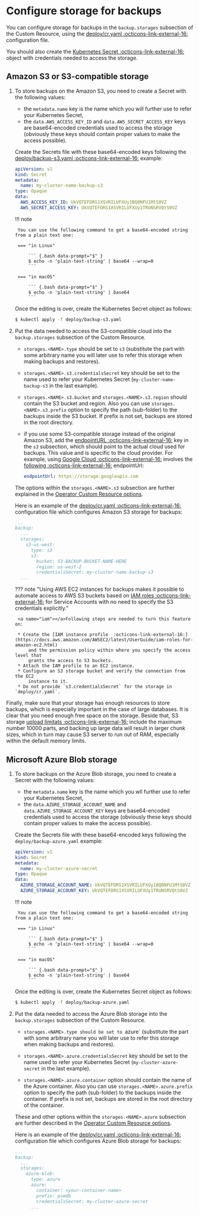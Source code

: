 # Configure storage for backups

You can configure storage for backups in the `backup.storages` subsection of the
Custom Resource, using the [deploy/cr.yaml  :octicons-link-external-16:](https://github.com/percona/percona-server-mongodb-operator/blob/main/deploy/cr.yaml)
configuration file.

You should also create the [Kubernetes Secret  :octicons-link-external-16:](https://kubernetes.io/docs/concepts/configuration/secret/) object with credentials needed
to access the storage.

## Amazon S3 or S3-compatible storage

1. To store backups on the Amazon S3, you need to create a Secret with
    the following values:

    * the `metadata.name` key is the name which you will further use to refer
        your Kubernetes Secret,
    * the `data.AWS_ACCESS_KEY_ID` and `data.AWS_SECRET_ACCESS_KEY` keys are
        base64-encoded credentials used to access the storage (obviously these
        keys should contain proper values to make the access possible).

    Create the Secrets file with these base64-encoded keys following the
    [deploy/backup-s3.yaml  :octicons-link-external-16:](https://github.com/percona/percona-server-mongodb-operator/blob/main/deploy/backup-s3.yaml)
    example:

    ```yaml
    apiVersion: v1
    kind: Secret
    metadata:
      name: my-cluster-name-backup-s3
    type: Opaque
    data:
      AWS_ACCESS_KEY_ID: UkVQTEFDRS1XSVRILUFXUy1BQ0NFU1MtS0VZ
      AWS_SECRET_ACCESS_KEY: UkVQTEFDRS1XSVRILUFXUy1TRUNSRVQtS0VZ
    ```

    !!! note

        You can use the following command to get a base64-encoded string from a plain text one:

        === "in Linux"

            ``` {.bash data-prompt="$" }
            $ echo -n 'plain-text-string' | base64 --wrap=0
            ```

        === "in macOS"

            ``` {.bash data-prompt="$" }
            $ echo -n 'plain-text-string' | base64
            ```

    Once the editing is over, create the Kubernetes Secret object as follows:

    ``` {.bash data-prompt="$" }
    $ kubectl apply -f deploy/backup-s3.yaml
    ```

2. Put the data needed to access the S3-compatible cloud into the
    `backup.storages` subsection of the Custom Resource.

    * `storages.<NAME>.type` should be set to `s3` (substitute the <NAME> part
       with some arbitrary name you will later use to refer this storage when
       making backups and restores).

    * `storages.<NAME>.s3.credentialsSecret` key should be set to the name used
        to refer your Kubernetes Secret (`my-cluster-name-backup-s3` in the last
        example).

    * `storages.<NAME>.s3.bucket` and `storages.<NAME>.s3.region` should contain
       the S3 bucket and region. Also you can use `storages.<NAME>.s3.prefix`
       option to specify the path (sub-folder) to the backups inside the S3
       bucket. If prefix is not set, backups are stored in the root directory.

    * if you use some S3-compatible storage instead of the original Amazon S3,
        add the [endpointURL  :octicons-link-external-16:](https://docs.min.io/docs/aws-cli-with-minio.html)
        key in the `s3` subsection, which should point to the actual cloud used
        for backups. This value and is specific to the cloud provider. For
        example, using [Google Cloud  :octicons-link-external-16:](https://cloud.google.com) involves the
        [following  :octicons-link-external-16:](https://storage.googleapis.com) endpointUrl:

        ```yaml
        endpointUrl: https://storage.googleapis.com
        ```

    The options within the `storages.<NAME>.s3` subsection are further explained
    in the [Operator Custom Resource options](operator.md#operator-backup-section).


    Here is an example
    of the [deploy/cr.yaml  :octicons-link-external-16:](https://github.com/percona/percona-server-mongodb-operator/blob/main/deploy/cr.yaml)
    configuration file which configures Amazon S3 storage for backups:

    ```yaml
    ...
    backup:
      ...
      storages:
        s3-us-west:
          type: s3
          s3:
            bucket: S3-BACKUP-BUCKET-NAME-HERE
            region: us-west-2
            credentialsSecret: my-cluster-name-backup-s3
      ...
    ```
    
    ??? note "Using AWS EC2 instances for backups makes it possible to automate access to AWS S3 buckets based on [IAM roles  :octicons-link-external-16:](https://kubernetes-on-aws.readthedocs.io/en/latest/user-guide/iam-roles.html) for Service Accounts with no need to specify the S3 credentials explicitly."

        <a name="iam"></a>Following steps are needed to turn this feature on:

        * Create the [IAM instance profile  :octicons-link-external-16:](https://docs.aws.amazon.com/AWSEC2/latest/UserGuide/iam-roles-for-amazon-ec2.html)
            and the permission policy within where you specify the access level that
            grants the access to S3 buckets.
        * Attach the IAM profile to an EC2 instance.
        * Configure an S3 storage bucket and verify the connection from the EC2
            instance to it.
        * Do not provide `s3.credentialsSecret` for the storage in `deploy/cr.yaml`.

Finally, make sure that your storage has enough resources to store backups, which is
especially important in the case of large databases. It is clear that you need
enough free space on the storage. Beside that, S3 storage [upload limitats :octicons-link-external-16:](https://docs.aws.amazon.com/AmazonS3/latest/userguide/qfacts.html)
include the maximum number 10000 parts, and backing up large data will result in
larger chunk sizes, which in turn may cause S3 server to run out of RAM, especially
within the default memory limits.

## Microsoft Azure Blob storage

1. To store backups on the Azure Blob storage, you need to create a
    Secret with the following values:

    * the `metadata.name` key is the name which you wll further use to refer
        your Kubernetes Secret,
    * the `data.AZURE_STORAGE_ACCOUNT_NAME` and `data.AZURE_STORAGE_ACCOUNT_KEY`
        keys are base64-encoded credentials used to access the storage
        (obviously these keys should contain proper values to make the access
        possible).

    Create the Secrets file with these base64-encoded keys following the
    `deploy/backup-azure.yaml` example:

    ```yaml
    apiVersion: v1
    kind: Secret
    metadata:
      name: my-cluster-azure-secret
    type: Opaque
    data:
      AZURE_STORAGE_ACCOUNT_NAME: UkVQTEFDRS1XSVRILUFXUy1BQ0NFU1MtS0VZ
      AZURE_STORAGE_ACCOUNT_KEY: UkVQTEFDRS1XSVRILUFXUy1TRUNSRVQtS0VZ
    ```

    !!! note

        You can use the following command to get a base64-encoded string from a plain text one:

        === "in Linux"

            ``` {.bash data-prompt="$" }
            $ echo -n 'plain-text-string' | base64 --wrap=0
            ```

        === "in macOS"

            ``` {.bash data-prompt="$" }
            $ echo -n 'plain-text-string' | base64
            ```

    Once the editing is over, create the Kubernetes Secret object as follows:

    ``` {.bash data-prompt="$" }
    $ kubectl apply -f deploy/backup-azure.yaml
    ```

2. Put the data needed to access the Azure Blob storage into the
    `backup.storages` subsection of the Custom Resource.

    * `storages.<NAME>.type should be set to `azure` (substitute the <NAME> part
       with some arbitrary name you will later use to refer this storage when
       making backups and restores).

    * `storages.<NAME>.azure.credentialsSecret` key should be set to the name used
        to refer your Kubernetes Secret (`my-cluster-azure-secret` in the last
        example).

    * `storages.<NAME>.azure.container` option should contain the name of the
       Azure container. Also you can use `storages.<NAME>.azure.prefix`
       option to specify the path (sub-folder) to the backups inside the
       container. If prefix is not set, backups are stored in the root directory
       of the container.

    These and other options within the `storages.<NAME>.azure` subsection are
    further described in the [Operator Custom Resource options](operator.md#operator-backup-section).

    Here is an example
    of the [deploy/cr.yaml  :octicons-link-external-16:](https://github.com/percona/percona-server-mongodb-operator/blob/main/deploy/cr.yaml)
    configuration file which configures Azure Blob storage for backups:

    ```yaml
    ...
    backup:
      ...
      storages:
        azure-blob:
          type: azure
          azure:
            container: <your-container-name>
            prefix: psmdb
            credentialsSecret: my-cluster-azure-secret
          ...
    ```
